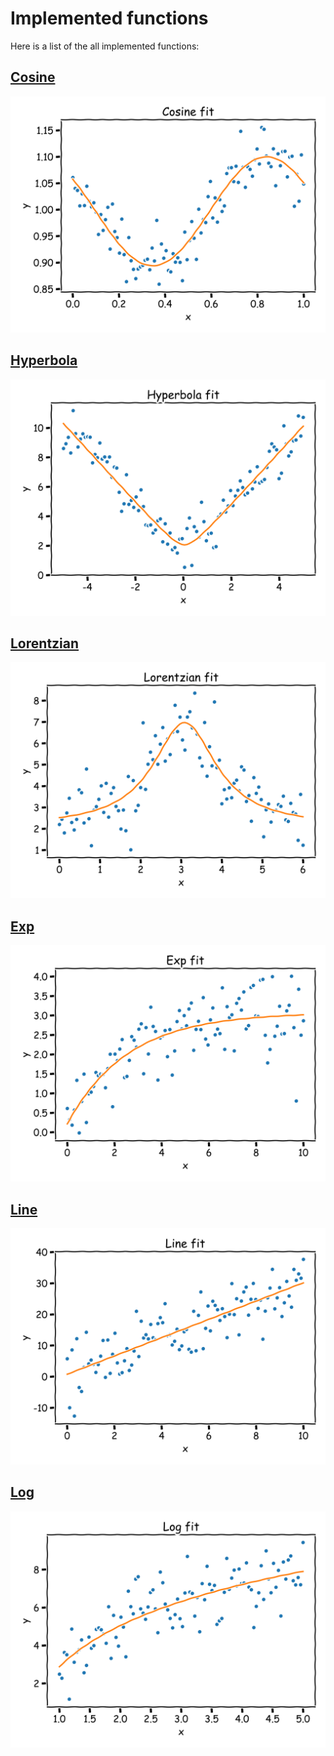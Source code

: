 # Implemented functions

Here is a list of the all implemented functions:

## [Cosine](cos.md)

[![cos_example](cos_example.png)](cos.md)

## [Hyperbola](hyperbola.md)

[![Hyperbola example](hyperbola_example.png)](hyperbola.md)

## [Lorentzian](lorentzian.md)

[![Lorentzian example](lorentzian_example.png)](lorentzian.md)

## [Exp](exp.md)

[![Exp example](exp_example.png)](exp.md)

## [Line](line.md)

[![Line example](line_example.png)](line.md)

## [Log](log.md)

[![Log example](log_example.png)](log.md)
